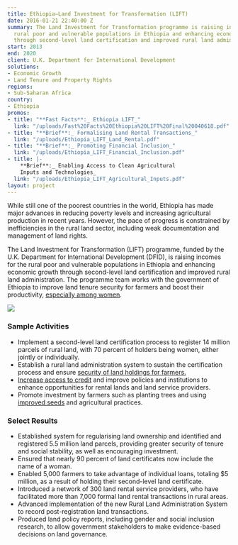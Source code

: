 ```yaml
---
title: Ethiopia—Land Investment for Transformation (LIFT)
date: 2016-01-21 22:40:00 Z
summary: The Land Investment for Transformation programme is raising incomes for the
  rural poor and vulnerable populations in Ethiopia and enhancing economic growth
  through second-level land certification and improved rural land administration.
start: 2013
end: 2020
client: U.K. Department for International Development
solutions:
- Economic Growth
- Land Tenure and Property Rights
regions:
- Sub-Saharan Africa
country:
- Ethiopia
promos:
- title: "**Fast Facts**:_ Ethiopia LIFT_"
  link: "/uploads/Fast%20Facts%20Ethiopia%20LIFT%20Final%20040618.pdf"
- title: "**Brief**:_ Formalising Land Rental Transactions_"
  link: "/uploads/Ethiopia_LIFT_Land_Rental.pdf"
- title: "**Brief**:_ Promoting Financial Inclusion_"
  link: "/uploads/Ethiopia_LIFT_Financial_Inclusion.pdf"
- title: |-
    **Brief**:_ Enabling Access to Clean Agricultural
    Inputs and Technologies_
  link: "/uploads/Ethiopia_LIFT_Agricultural_Inputs.pdf"
layout: project
---
```


While still one of the poorest countries in the world, Ethiopia has made major advances in reducing poverty levels and increasing agricultural production in recent years. However, the pace of progress is constrained by inefficiencies in the rural land sector, including weak documentation and management of land rights.

The Land Investment for Transformation (LIFT) programme, funded by the U.K. Department for International Development (DFID), is raising incomes for the rural poor and vulnerable populations in Ethiopia and enhancing economic growth through second-level land certification and improved rural land administration. The programme team works with the government of Ethiopia to improve land tenure security for farmers and boost their productivity, [especially among women](http://dai-global-developments.com/articles/womens-land-rights-and-the-problem-of-polygamy-a-proposal-in-ethiopia/).

![](https://assetify-dai.com/projects/Liftnew.jpg)

### Sample Activities

* Implement a second-level land certification process to register 14 million parcels of rural land, with 70 percent of holders being women, either jointly or individually.
* Establish a rural land administration system to sustain the certification process and ensure [security of land holdings for farmers.](http://www.seepnetwork.org/blog/improved-land-security-promotes-financial-inclusion-ethiopian-farmers)
* [Increase access to credit](https://beamexchange.org/community/blogs/2017/11/13/land-tenure-security-financial-inclusion/) and improve policies and institutions to enhance opportunities for rental lands and land service providers.
* Promote investment by farmers such as planting trees and using [improved seeds](http://dai-global-developments.com/articles/four-recommendations-for-strengthening-seed-systems/) and agricultural practices.

### Select Results

* Established system for regularising land ownership and identified and registered 5.5 million land parcels, providing greater security of tenure and social stability, as well as encouraging investment.
* Ensured that nearly 90 percent of land certificates now include the name of a woman.
* Enabled 5,000 farmers to take advantage of individual loans, totaling $5 million, as a result of holding their second-level land certificate.
* Introduced a network of 300 land rental service providers, who have facilitated more than 7,000 formal land rental transactions in rural areas.
* Advanced implementation of the new Rural Land Administration System to record post-registration land transactions.
* Produced land policy reports, including gender and social inclusion research, to allow government stakeholders to make evidence-based decisions on land governance.